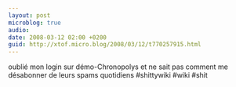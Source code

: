 ```yaml
---
layout: post
microblog: true
audio: 
date: 2008-03-12 02:00 +0200
guid: http://xtof.micro.blog/2008/03/12/t770257915.html
---
```

oublié mon login sur démo-Chronopolys et ne sait pas comment me désabonner de leurs spams quotidiens #shittywiki #wiki #shit
